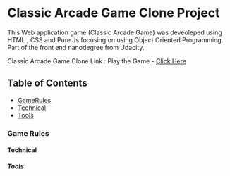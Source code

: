 # Classic Arcade Game Clone Project
This Web application game (Classic Arcade Game) was deveoleped using HTML , CSS and Pure Js focusing on using Object Oriented Programming. Part of the front end nanodegree from Udacity.

Classic Arcade Game Clone Link :
Play the Game - [Click Here]()

## Table of Contents

* [GameRules](#GameRules)
* [Technical](#Technical)
* [Tools](#Tools)

### Game Rules



#### Technical

##### Tools